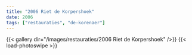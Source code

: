 ```yaml
---
title: "2006 Riet de Korpershoek"
date: 2006
tags: ["restauraties", "de-korenaer"]
---
```


{{< gallery dir="/images/restauraties/2006 Riet de Korpershoek" />}}
{{< load-photoswipe >}}